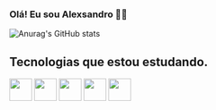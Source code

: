 ### Olá! Eu sou Alexsandro 🤝🏿

![Anurag's GitHub stats](https://github-readme-stats.vercel.app/api?username=anuraghazra&show_icons=true&theme=highcontrast&title_color=blue&text_color=green)

## Tecnologias que estou estudando.
<div style="display: inline_block">
  <img align="center" height=""30" width="40" src="https://cdn.jsdelivr.net/gh/devicons/devicon/icons/html5/html5-original-wordmark.svg" />
  <img align="center" height=""30" width="40" src="https://cdn.jsdelivr.net/gh/devicons/devicon/icons/css3/css3-original-wordmark.svg" />
  <img align="center" height=""30" width="40" src="https://cdn.jsdelivr.net/gh/devicons/devicon/icons/javascript/javascript-original.svg" />
  <img align="center" height=""30" width="40" src="https://cdn.jsdelivr.net/gh/devicons/devicon/icons/python/python-original-wordmark.svg" />
  <img align="center" height=""30" width="40" src="https://cdn.jsdelivr.net/gh/devicons/devicon/icons/linux/linux-original.svg" />
</div>



           
            
          
          

